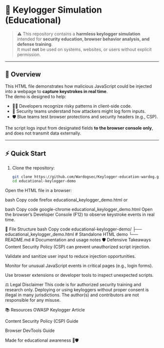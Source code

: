 # 🧠 Keylogger Simulation (Educational)

> ⚠️ This repository contains a **harmless keylogger simulation** intended for **security education, browser behavior analysis, and defense training**.  
> It must **not** be used on systems, websites, or users without explicit permission.

---

## 📝 Overview

This HTML file demonstrates how malicious JavaScript could be injected into a webpage to **capture keystrokes in real time**.  
The demo is designed to help:
- 🧑‍💻 Developers recognize risky patterns in client-side code.
- 🧠 Security teams understand how attackers might log form inputs.
- 🛡️ Blue teams test browser protections and security headers (e.g., CSP).

The script logs input from designated fields **to the browser console only**, and does not transmit data externally.

---

## ⚡ Quick Start

1. Clone the repository:
   ```bash
   git clone https://github.com/Wardogsec/Keylogger-education-wardog.git
   cd educational-keylogger-demo
Open the HTML file in a browser:

bash
Copy code
firefox educational_keylogger_demo.html
or

bash
Copy code
google-chrome educational_keylogger_demo.html
Open the browser’s Developer Console (F12) to observe keystroke events in real time.

🧱 File Structure
bash
Copy code
educational-keylogger-demo/
├── educational_keylogger_demo.html   # Standalone HTML demo
└── README.md                         # Documentation and usage notes
🛡️ Defensive Takeaways
Content Security Policy (CSP) can prevent unauthorized script injection.

Validate and sanitize user input to reduce injection opportunities.

Monitor for unusual JavaScript events in critical pages (e.g., login forms).

Use browser extensions or developer tools to inspect unexpected scripts.

⚖️ Legal Disclaimer
This code is for authorized security training and research only.
Deploying or using keyloggers without proper consent is illegal in many jurisdictions. The author(s) and contributors are not responsible for any misuse.

📚 Resources
OWASP Keylogger Article

Content Security Policy (CSP) Guide

Browser DevTools Guide

Made for educational awareness 🧠🛡️
